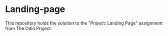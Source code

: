 # Landing-page
This repository holds the solution to the "Project: Landing Page" assignment from The Odin Project.
